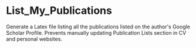 # List_My_Publications
Generate a Latex file listing all the publications listed on the author's Google Scholar Profile. Prevents manually updating Publication Lists section in CV and personal websites.
